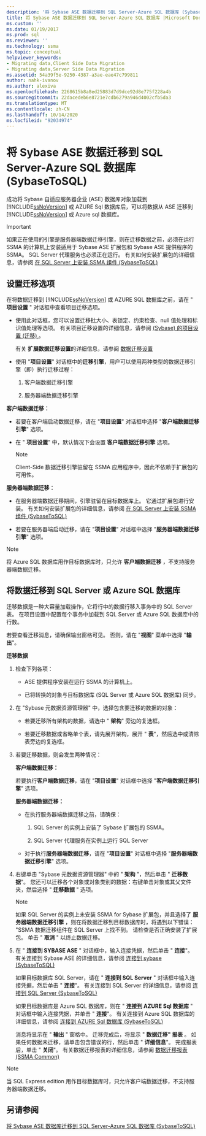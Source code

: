 ```yaml
---
description: '将 Sybase ASE 数据迁移到 SQL Server-Azure SQL 数据库 (SybaseToSQL) '
title: 将 Sybase ASE 数据迁移到 SQL Server-Azure SQL 数据库 |Microsoft Docs
ms.custom: ''
ms.date: 01/19/2017
ms.prod: sql
ms.reviewer: ''
ms.technology: ssma
ms.topic: conceptual
helpviewer_keywords:
- Migrating data,Client Side Data Migration
- Migrating data,Server Side Data Migration
ms.assetid: 54a39f5e-9250-4387-a3ae-eae47c799811
author: nahk-ivanov
ms.author: alexiva
ms.openlocfilehash: 2268615b8a8ed25883d7d9dce92d8e775f228a4b
ms.sourcegitcommit: 22dacedeb6e8721e7cdb6279a946d4002cfb5da3
ms.translationtype: MT
ms.contentlocale: zh-CN
ms.lasthandoff: 10/14/2020
ms.locfileid: "92034974"
---
```

# <a name="migrating-sybase-ase-data-into-sql-server---azure-sql-database--sybasetosql"></a>将 Sybase ASE 数据迁移到 SQL Server-Azure SQL 数据库 (SybaseToSQL) 
成功将 Sybase 自适应服务器企业 (ASE) 数据库对象加载到 [!INCLUDE[ssNoVersion](../../includes/ssnoversion-md.md)] 或 AZURE Sql 数据库后，可以将数据从 ASE 迁移到 [!INCLUDE[ssNoVersion](../../includes/ssnoversion-md.md)] 或 Azure sql 数据库。  
  
> [!IMPORTANT]  
> 如果正在使用的引擎是服务器端数据迁移引擎，则在迁移数据之前，必须在运行 SSMA 的计算机上安装适用于 Sybase ASE 扩展包和 Sybase ASE 提供程序的 SSMA。 SQL Server 代理服务也必须正在运行。 有关如何安装扩展包的详细信息，请参阅 [在 SQL Server 上安装 SSMA 组件 (SybaseToSQL) ](./installing-ssma-components-on-sql-server-sybasetosql.md)  
  
## <a name="setting-migration-options"></a>设置迁移选项  
在将数据迁移到 [!INCLUDE[ssNoVersion](../../includes/ssnoversion-md.md)] 或 AZURE SQL 数据库之前，请在 " **项目设置** " 对话框中查看项目迁移选项。  
  
-   使用此对话框，您可以设置迁移批大小、表锁定、约束检查、null 值处理和标识值处理等选项。 有关项目迁移设置的详细信息，请参阅 [ (Sybase) 的项目设置 (迁移) ](./project-settings-migration-sybasetosql.md)。  
  
    有关 **扩展数据迁移设置**的详细信息，请参阅 [数据迁移设置](data-migration-settings-sybasetosql.md)  
  
-   使用 "**项目设置**" 对话框中的**迁移引擎**，用户可以使用两种类型的数据迁移引擎（即）执行迁移过程：  
  
    1.  客户端数据迁移引擎  
  
    2.  服务器端数据迁移引擎  
  
**客户端数据迁移：**  
  
-   若要在客户端启动数据迁移，请在 "**项目设置**" 对话框中选择 "**客户端数据迁移引擎**" 选项。  
  
-   在 " **项目设置**" 中，默认情况下会设置 **客户端数据迁移引擎** 选项。  
  
    > [!NOTE]  
    > Client-Side 数据迁移引擎驻留在 SSMA 应用程序中，因此不依赖于扩展包的可用性。  
  
**服务器端数据迁移：**  
  
-   在服务器端数据迁移期间，引擎驻留在目标数据库上。 它通过扩展包进行安装。 有关如何安装扩展包的详细信息，请参阅 [在 SQL Server 上安装 SSMA 组件 (SybaseToSQL) ](./installing-ssma-components-on-sql-server-sybasetosql.md)  
  
-   若要在服务器端启动迁移，请在 "**项目设置**" 对话框中选择 "**服务器端数据迁移引擎**" 选项。  
  
> [!NOTE]  
> 将 Azure SQL 数据库用作目标数据库时，只允许 **客户端数据迁移** ，不支持服务器端数据迁移。  
  
## <a name="migrating-data-to-sql-server-or-azure-sql-database"></a>将数据迁移到 SQL Server 或 Azure SQL 数据库  
迁移数据是一种大容量加载操作，它将行中的数据行移入事务中的 SQL Server 表。 在项目设置中配置每个事务中加载到 SQL Server 或 Azure SQL 数据库中的行数。  
  
若要查看迁移消息，请确保输出窗格可见。 否则，请在 "**视图**" 菜单中选择 "**输出**"。  
  
**迁移数据**  
  
1.  检查下列各项：  
  
    -   ASE 提供程序安装在运行 SSMA 的计算机上。  
  
    -   已将转换的对象与目标数据库 (SQL Server 或 Azure SQL 数据库) 同步。  
  
2.  在 "Sybase 元数据资源管理器" 中，选择包含要迁移的数据的对象：  
  
    -   若要迁移所有架构的数据，请选中 " **架构**" 旁边的复选框。  
  
    -   若要迁移数据或省略单个表，请先展开架构，展开 " **表**"，然后选中或清除表旁边的复选框。  
  
3.  若要迁移数据，则会发生两种情况：  
  
    **客户端数据迁移：**  
  
    若要执行**客户端数据迁移**，请在 "**项目设置**" 对话框中选择 "**客户端数据迁移引擎**" 选项。  
  
    **服务器端数据迁移：**  
  
    -   在执行服务器端数据迁移之前，请确保：  
  
        1.  SQL Server 的实例上安装了 Sybase 扩展包的 SSMA。  
  
        2.  SQL Server 代理服务在实例上运行 SQL Server  
  
    -   对于执行**服务器端数据迁移**，请在 "**项目设置**" 对话框中选择 "**服务器端数据迁移引擎**" 选项。  
  
4.  右键单击 "Sybase 元数据资源管理器" 中的 " **架构** "，然后单击 " **迁移数据**"。 您还可以迁移各个对象或对象类别的数据：右键单击对象或其父文件夹，然后选择 " **迁移数据** " 选项。  
  
    > [!NOTE]  
    > 如果 SQL Server 的实例上未安装 SSMA for Sybase 扩展包，并且选择了 **服务器端数据迁移引擎** ，则在将数据迁移到目标数据库时，将遇到以下错误： "SSMA 数据迁移组件在 SQL Server 上找不到。 请检查是否正确安装了扩展包。 单击 " **取消** " 以终止数据迁移。  
  
5.  在 " **连接到 SYBASE ASE** " 对话框中，输入连接凭据，然后单击 " **连接**"。 有关连接到 Sybase ASE 的详细信息，请参阅 [连接到 sybase &#40;SybaseToSQL&#41;](../../ssma/sybase/connect-to-sybase-sybasetosql.md)  
  
    如果目标数据库 SQL Server，请在 " **连接到 SQL Server** " 对话框中输入连接凭据，然后单击 " **连接**"。 有关连接到 SQL Server 的详细信息，请参阅 [连接到 SQL Server (SybaseToSQL) ](./connecting-to-sql-server-sybasetosql.md)  
  
    如果目标数据库是 Azure SQL 数据库，则在 " **连接到 AZURE Sql 数据库** " 对话框中输入连接凭据，并单击 " **连接**"。 有关连接到 Azure SQL 数据库的详细信息，请参阅 [连接到 AZURE Sql 数据库 &#40;SybaseToSQL&#41;](../../ssma/sybase/connecting-to-azure-sql-db-sybasetosql.md)  
  
    消息将显示在 " **输出** " 窗格中。 迁移完成后，将显示 " **数据迁移" 报表** 。 如果任何数据未迁移，请单击包含错误的行，然后单击 " **详细信息**"。 完成报表后，单击 " **关闭**"。 有关数据迁移报表的详细信息，请参阅 [数据迁移报表 (SSMA Common) ](./data-migration-report-sybasetosql.md)  
  
> [!NOTE]  
> 当 SQL Express edition 用作目标数据库时，只允许客户端数据迁移，不支持服务器端数据迁移。  
  
## <a name="see-also"></a>另请参阅  
[将 Sybase ASE 数据库迁移到 SQL Server-Azure SQL 数据库 &#40;SybaseToSQL&#41;](../../ssma/sybase/migrating-sybase-ase-databases-to-sql-server-azure-sql-db-sybasetosql.md)  
